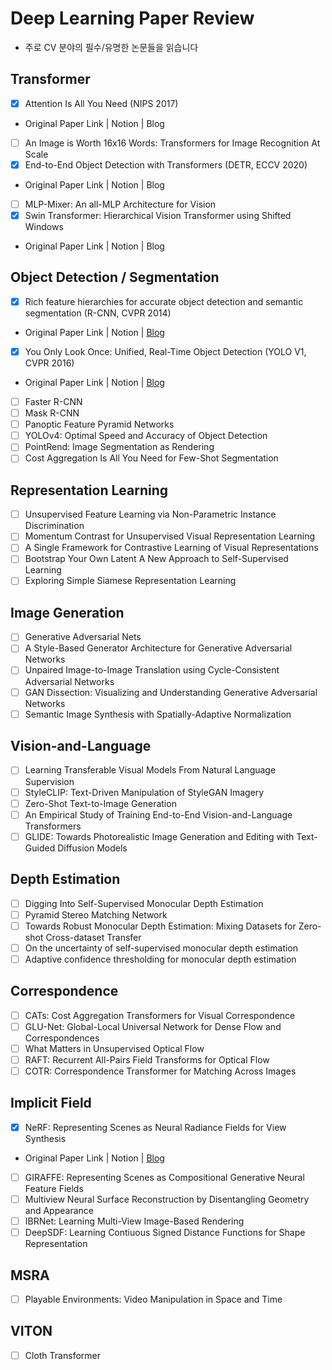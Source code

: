 # Deep Learning Paper Review

- 주로 CV 분야의 필수/유명한 논문들을 읽습니다

## Transformer
- [X] Attention Is All You Need (NIPS 2017)
- Original Paper Link | Notion | Blog 
- [ ] An Image is Worth 16x16 Words: Transformers for Image Recognition At Scale
- [X] End-to-End Object Detection with Transformers (DETR, ECCV 2020)
- Original Paper Link | Notion | Blog 
- [ ] MLP-Mixer: An all-MLP Architecture for Vision
- [X] Swin Transformer: Hierarchical Vision Transformer using Shifted Windows
- Original Paper Link | Notion | Blog 

## Object Detection / Segmentation
- [X] Rich feature hierarchies for accurate object detection and semantic segmentation (R-CNN, CVPR 2014)
- Original Paper Link | Notion | [Blog](https://loggerjk.github.io/deeplearning/Paper-R-CNN(2013)/) 
- [X] You Only Look Once: Unified, Real-Time Object Detection (YOLO V1, CVPR 2016)
- Original Paper Link | Notion | [Blog](https://loggerjk.github.io/deeplearning/Paper-YOLO-You-Look-Only-Once/) 
- [ ] Faster R-CNN 
- [ ] Mask R-CNN
- [ ] Panoptic Feature Pyramid Networks
- [ ] YOLOv4: Optimal Speed and Accuracy of Object Detection
- [ ] PointRend: Image Segmentation as Rendering
- [ ] Cost Aggregation Is All You Need for Few-Shot Segmentation

## Representation Learning
- [ ] Unsupervised Feature Learning via Non-Parametric Instance Discrimination
- [ ] Momentum Contrast for Unsupervised Visual Representation Learning
- [ ] A Single Framework for Contrastive Learning of Visual Representations
- [ ] Bootstrap Your Own Latent A New Approach to Self-Supervised Learning
- [ ] Exploring Simple Siamese Representation Learning

## Image Generation
- [ ] Generative Adversarial Nets
- [ ] A Style-Based Generator Architecture for Generative Adversarial Networks
- [ ] Unpaired Image-to-Image Translation using Cycle-Consistent Adversarial Networks
- [ ] GAN Dissection: Visualizing and Understanding Generative Adversarial Networks
- [ ] Semantic Image Synthesis with Spatially-Adaptive Normalization

## Vision-and-Language
- [ ] Learning Transferable Visual Models From Natural Language Supervision
- [ ] StyleCLIP: Text-Driven Manipulation of StyleGAN Imagery
- [ ] Zero-Shot Text-to-Image Generation
- [ ] An Empirical Study of Training End-to-End Vision-and-Language Transformers
- [ ] GLIDE: Towards Photorealistic Image Generation and Editing with Text-Guided Diffusion Models

## Depth Estimation
- [ ] Digging Into Self-Supervised Monocular Depth Estimation
- [ ] Pyramid Stereo Matching Network
- [ ] Towards Robust Monocular Depth Estimation: Mixing Datasets for Zero-shot Cross-dataset Transfer
- [ ] On the uncertainty of self-supervised monocular depth estimation
- [ ] Adaptive confidence thresholding for monocular depth estimation

## Correspondence
- [ ] CATs: Cost Aggregation Transformers for Visual Correspondence
- [ ] GLU-Net: Global-Local Universal Network for Dense Flow and Correspondences
- [ ] What Matters in Unsupervised Optical Flow
- [ ] RAFT: Recurrent All-Pairs Field Transforms for Optical Flow
- [ ] COTR: Correspondence Transformer for Matching Across Images

## Implicit Field
- [X] NeRF: Representing Scenes as Neural Radiance Fields for View Synthesis
- Original Paper Link | Notion | [Blog](https://loggerjk.github.io/deeplearning/%EB%B2%88%EC%97%AD-NeRF-Representing-Scenes-as-Neural-Radiance-Fields-for-View-Synthesis/) 
- [ ] GIRAFFE: Representing Scenes as Compositional Generative Neural Feature Fields
- [ ] Multiview Neural Surface Reconstruction by Disentangling Geometry and Appearance
- [ ] IBRNet: Learning Multi-View Image-Based Rendering
- [ ] DeepSDF: Learning Contiuous Signed Distance Functions for Shape Representation

## MSRA
- [ ] Playable Environments: Video Manipulation in Space and Time

## VITON
- [ ] Cloth Transformer
